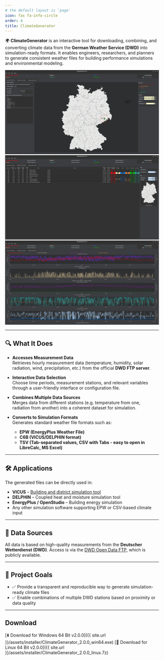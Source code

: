 ```yaml
---
# the default layout is 'page'
icon: fas fa-info-circle
order: 4
title: ClimateGenerator
---
```


🌍 **ClimateGenerator** is an interactive tool for downloading, combining, and converting climate data from the **German Weather Service (DWD)** into simulation-ready formats. It enables engineers, researchers, and planners to generate consistent weather files for building performance simulations and environmental modeling.

![Climate Generator](/assets/img/ClimateGenerator1.png)
![Climate Generator](/assets/img/ClimateGenerator2.png)
![Climate Generator](/assets/img/ClimateGenerator3.png)

---

## 🔍 What It Does

- **Accesses Measurement Data**  
  Retrieves hourly measurement data (temperature, humidity, solar radiation, wind, precipitation, etc.) from the official **DWD FTP server**.

- **Interactive Data Selection**  
  Choose time periods, measurement stations, and relevant variables through a user-friendly interface or configuration file.

- **Combines Multiple Data Sources**  
  Merges data from different stations (e.g. temperature from one, radiation from another) into a coherent dataset for simulation.

- **Converts to Simulation Formats**  
  Generates standard weather file formats such as:
  - **EPW (EnergyPlus Weather File)**
  - **C6B (VICUS/DELPHIN format)**
  - **TSV (Tab-separated values, CSV with Tabs - easy to open in LibreCalc, MS Excel)**

---

## 🛠️ Applications

The generated files can be directly used in:
- **VICUS** – [Building and district simulation tool](https://vicus-software.com)
- **DELPHIN** – Coupled heat and moisture simulation tool
- **EnergyPlus / OpenStudio** – Building energy simulation
- Any other simulation software supporting EPW or CSV-based climate input

---

## 📂 Data Sources

All data is based on high-quality measurements from the **Deutscher Wetterdienst (DWD)**. Access is via the [DWD Open Data FTP](https://opendata.dwd.de/climate_environment/CDC/), which is publicly available.

---

## 🚧 Project Goals

- ✅ Provide a transparent and reproducible way to generate simulation-ready climate files
- ✅ Enable combinations of multiple DWD stations based on proximity or data quality

---

## Download

[⬇️ Download for Windows 64 Bit v2.0.0]({{ site.url }}/assets/installer/ClimateGenerator_2.0.0_win64.exe)
[🐧 Download for Linux 64 Bit v2.0.0]({{ site.url }}/assets/installer/ClimateGenerator_2.0.0_linux.7z)
